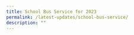 ```yaml
---
title: School Bus Service for 2023
permalink: /latest-updates/school-bus-service/
description: ""
---
```

